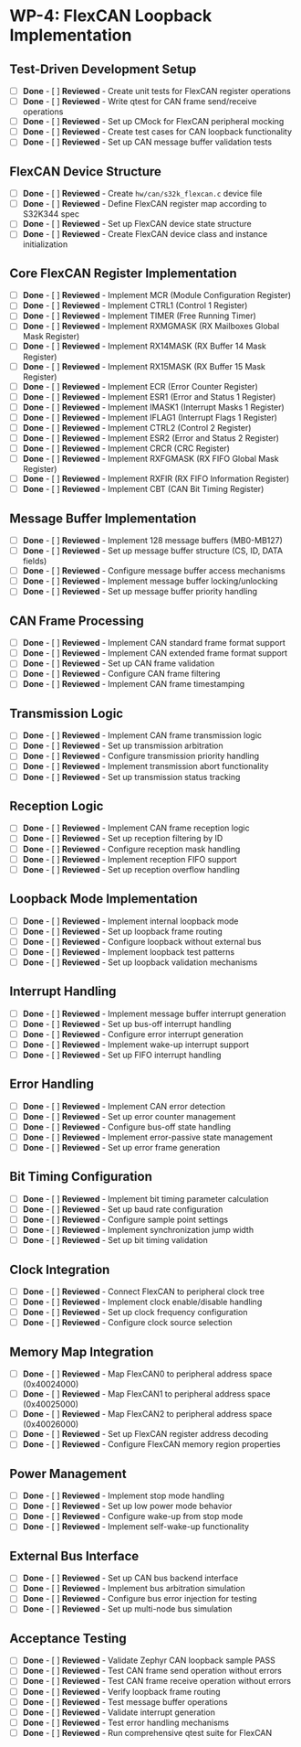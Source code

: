 # WP-4: FlexCAN Loopback Implementation

## Test-Driven Development Setup
- [ ] **Done** - [ ] **Reviewed** - Create unit tests for FlexCAN register operations
- [ ] **Done** - [ ] **Reviewed** - Write qtest for CAN frame send/receive operations
- [ ] **Done** - [ ] **Reviewed** - Set up CMock for FlexCAN peripheral mocking
- [ ] **Done** - [ ] **Reviewed** - Create test cases for CAN loopback functionality
- [ ] **Done** - [ ] **Reviewed** - Set up CAN message buffer validation tests

## FlexCAN Device Structure
- [ ] **Done** - [ ] **Reviewed** - Create `hw/can/s32k_flexcan.c` device file
- [ ] **Done** - [ ] **Reviewed** - Define FlexCAN register map according to S32K344 spec
- [ ] **Done** - [ ] **Reviewed** - Set up FlexCAN device state structure
- [ ] **Done** - [ ] **Reviewed** - Create FlexCAN device class and instance initialization

## Core FlexCAN Register Implementation
- [ ] **Done** - [ ] **Reviewed** - Implement MCR (Module Configuration Register)
- [ ] **Done** - [ ] **Reviewed** - Implement CTRL1 (Control 1 Register)
- [ ] **Done** - [ ] **Reviewed** - Implement TIMER (Free Running Timer)
- [ ] **Done** - [ ] **Reviewed** - Implement RXMGMASK (RX Mailboxes Global Mask Register)
- [ ] **Done** - [ ] **Reviewed** - Implement RX14MASK (RX Buffer 14 Mask Register)
- [ ] **Done** - [ ] **Reviewed** - Implement RX15MASK (RX Buffer 15 Mask Register)
- [ ] **Done** - [ ] **Reviewed** - Implement ECR (Error Counter Register)
- [ ] **Done** - [ ] **Reviewed** - Implement ESR1 (Error and Status 1 Register)
- [ ] **Done** - [ ] **Reviewed** - Implement IMASK1 (Interrupt Masks 1 Register)
- [ ] **Done** - [ ] **Reviewed** - Implement IFLAG1 (Interrupt Flags 1 Register)
- [ ] **Done** - [ ] **Reviewed** - Implement CTRL2 (Control 2 Register)
- [ ] **Done** - [ ] **Reviewed** - Implement ESR2 (Error and Status 2 Register)
- [ ] **Done** - [ ] **Reviewed** - Implement CRCR (CRC Register)
- [ ] **Done** - [ ] **Reviewed** - Implement RXFGMASK (RX FIFO Global Mask Register)
- [ ] **Done** - [ ] **Reviewed** - Implement RXFIR (RX FIFO Information Register)
- [ ] **Done** - [ ] **Reviewed** - Implement CBT (CAN Bit Timing Register)

## Message Buffer Implementation
- [ ] **Done** - [ ] **Reviewed** - Implement 128 message buffers (MB0-MB127)
- [ ] **Done** - [ ] **Reviewed** - Set up message buffer structure (CS, ID, DATA fields)
- [ ] **Done** - [ ] **Reviewed** - Configure message buffer access mechanisms
- [ ] **Done** - [ ] **Reviewed** - Implement message buffer locking/unlocking
- [ ] **Done** - [ ] **Reviewed** - Set up message buffer priority handling

## CAN Frame Processing
- [ ] **Done** - [ ] **Reviewed** - Implement CAN standard frame format support
- [ ] **Done** - [ ] **Reviewed** - Implement CAN extended frame format support
- [ ] **Done** - [ ] **Reviewed** - Set up CAN frame validation
- [ ] **Done** - [ ] **Reviewed** - Configure CAN frame filtering
- [ ] **Done** - [ ] **Reviewed** - Implement CAN frame timestamping

## Transmission Logic
- [ ] **Done** - [ ] **Reviewed** - Implement CAN frame transmission logic
- [ ] **Done** - [ ] **Reviewed** - Set up transmission arbitration
- [ ] **Done** - [ ] **Reviewed** - Configure transmission priority handling
- [ ] **Done** - [ ] **Reviewed** - Implement transmission abort functionality
- [ ] **Done** - [ ] **Reviewed** - Set up transmission status tracking

## Reception Logic
- [ ] **Done** - [ ] **Reviewed** - Implement CAN frame reception logic
- [ ] **Done** - [ ] **Reviewed** - Set up reception filtering by ID
- [ ] **Done** - [ ] **Reviewed** - Configure reception mask handling
- [ ] **Done** - [ ] **Reviewed** - Implement reception FIFO support
- [ ] **Done** - [ ] **Reviewed** - Set up reception overflow handling

## Loopback Mode Implementation
- [ ] **Done** - [ ] **Reviewed** - Implement internal loopback mode
- [ ] **Done** - [ ] **Reviewed** - Set up loopback frame routing
- [ ] **Done** - [ ] **Reviewed** - Configure loopback without external bus
- [ ] **Done** - [ ] **Reviewed** - Implement loopback test patterns
- [ ] **Done** - [ ] **Reviewed** - Set up loopback validation mechanisms

## Interrupt Handling
- [ ] **Done** - [ ] **Reviewed** - Implement message buffer interrupt generation
- [ ] **Done** - [ ] **Reviewed** - Set up bus-off interrupt handling
- [ ] **Done** - [ ] **Reviewed** - Configure error interrupt generation
- [ ] **Done** - [ ] **Reviewed** - Implement wake-up interrupt support
- [ ] **Done** - [ ] **Reviewed** - Set up FIFO interrupt handling

## Error Handling
- [ ] **Done** - [ ] **Reviewed** - Implement CAN error detection
- [ ] **Done** - [ ] **Reviewed** - Set up error counter management
- [ ] **Done** - [ ] **Reviewed** - Configure bus-off state handling
- [ ] **Done** - [ ] **Reviewed** - Implement error-passive state management
- [ ] **Done** - [ ] **Reviewed** - Set up error frame generation

## Bit Timing Configuration
- [ ] **Done** - [ ] **Reviewed** - Implement bit timing parameter calculation
- [ ] **Done** - [ ] **Reviewed** - Set up baud rate configuration
- [ ] **Done** - [ ] **Reviewed** - Configure sample point settings
- [ ] **Done** - [ ] **Reviewed** - Implement synchronization jump width
- [ ] **Done** - [ ] **Reviewed** - Set up bit timing validation

## Clock Integration
- [ ] **Done** - [ ] **Reviewed** - Connect FlexCAN to peripheral clock tree
- [ ] **Done** - [ ] **Reviewed** - Implement clock enable/disable handling
- [ ] **Done** - [ ] **Reviewed** - Set up clock frequency configuration
- [ ] **Done** - [ ] **Reviewed** - Configure clock source selection

## Memory Map Integration
- [ ] **Done** - [ ] **Reviewed** - Map FlexCAN0 to peripheral address space (0x40024000)
- [ ] **Done** - [ ] **Reviewed** - Map FlexCAN1 to peripheral address space (0x40025000)
- [ ] **Done** - [ ] **Reviewed** - Map FlexCAN2 to peripheral address space (0x40026000)
- [ ] **Done** - [ ] **Reviewed** - Set up FlexCAN register address decoding
- [ ] **Done** - [ ] **Reviewed** - Configure FlexCAN memory region properties

## Power Management
- [ ] **Done** - [ ] **Reviewed** - Implement stop mode handling
- [ ] **Done** - [ ] **Reviewed** - Set up low power mode behavior
- [ ] **Done** - [ ] **Reviewed** - Configure wake-up from stop mode
- [ ] **Done** - [ ] **Reviewed** - Implement self-wake-up functionality

## External Bus Interface
- [ ] **Done** - [ ] **Reviewed** - Set up CAN bus backend interface
- [ ] **Done** - [ ] **Reviewed** - Implement bus arbitration simulation
- [ ] **Done** - [ ] **Reviewed** - Configure bus error injection for testing
- [ ] **Done** - [ ] **Reviewed** - Set up multi-node bus simulation

## Acceptance Testing
- [ ] **Done** - [ ] **Reviewed** - Validate Zephyr CAN loopback sample PASS
- [ ] **Done** - [ ] **Reviewed** - Test CAN frame send operation without errors
- [ ] **Done** - [ ] **Reviewed** - Test CAN frame receive operation without errors
- [ ] **Done** - [ ] **Reviewed** - Verify loopback frame routing
- [ ] **Done** - [ ] **Reviewed** - Test message buffer operations
- [ ] **Done** - [ ] **Reviewed** - Validate interrupt generation
- [ ] **Done** - [ ] **Reviewed** - Test error handling mechanisms
- [ ] **Done** - [ ] **Reviewed** - Run comprehensive qtest suite for FlexCAN 